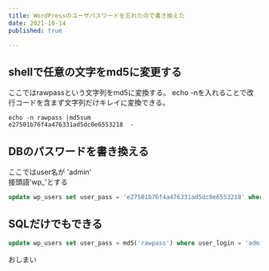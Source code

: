 ```yaml
---
title: WordPressのユーザパスワードを忘れたので書き換えた
date: 2021-10-14
published: true

---
```


## shellで任意の文字をmd5に変更する

ここではrawpassという文字列をmd5に変換する。
echo -nを入れることで改行コードを含まず文字列だけキレイに変換できる。

```shell
echo -n rawpass |md5sum
e27501b76f4a476331ad5dc0e6553218  -
```

## DBのパスワードを書き換える

ここではuser名が 'admin'  
接頭語'wp_'とする  
```sql
update wp_users set user_pass = 'e27501b76f4a476331ad5dc0e6553218' where user_login = 'admin';
```

##  SQLだけでもできる

```sql
update wp_users set user_pass = md5('rawpass') where user_login = 'admin';

```

おしまい